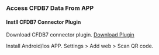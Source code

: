 ### Access CFDB7 Data From APP ###

#### Instll CFDB7 Connector Plugin ####
Download CFDB7 connector plugin.
[Download Plugin](https://codeload.github.com/arshidkv12/cfdb7-connector/zip/refs/heads/main)

Install Android/ios APP.
Settings > Add web > Scan QR code.
